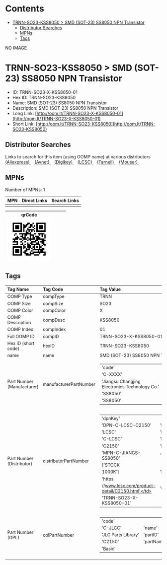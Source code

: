 



Contents
========

* [TRNN-SO23-KSS8050 > SMD (SOT-23) SS8050 NPN Transistor](#trnn-so23-kss8050--smd-sot-23-ss8050-npn-transistor)
	* [Distributor Searches](#distributor-searches)
	* [MPNs](#mpns)
	* [Tags](#tags)
  
NO IMAGE  
# TRNN-SO23-KSS8050 > SMD (SOT-23) SS8050 NPN Transistor

- ID: TRNN-SO23-X-KSS8050-01
- Hex ID: TRNN-SO23-KSS8050
- Name: SMD (SOT-23) SS8050 NPN Transistor
- Description: SMD (SOT-23) SS8050 NPN Transistor
- Long Link: [http://oom.lt/TRNN-SO23-X-KSS8050-01](http://oom.lt/TRNN-SO23-X-KSS8050-01)
- Short Link: [http://oom.lt/TRNN-SO23-KSS8050](http://oom.lt/TRNN-SO23-KSS8050)

## Distributor Searches
  
Links to search for this item (using OOMP name) at various distributors  
[(Aliexpress) ](https://www.aliexpress.com/wholesale?SearchText=1117SMD+SOT-23+SS8050+NPN+Transistor)&nbsp;&nbsp;&nbsp;[(Avnet) ](https://www.avnet.com/shop/us/search/SMD+SOT-23+SS8050+NPN+Transistor)&nbsp;&nbsp;&nbsp;[(Digikey) ](https://www.digikey.co.uk/en/products/result?s=SMD+SOT-23+SS8050+NPN+Transistor)&nbsp;&nbsp;&nbsp;[(LCSC) ](https://www.lcsc.com/search?q=SMD+SOT-23+SS8050+NPN+Transistor)&nbsp;&nbsp;&nbsp;[(Farnell) ](https://uk.farnell.com/search?st=SMD+SOT-23+SS8050+NPN+Transistor)&nbsp;&nbsp;&nbsp;[(Mouser) ](https://www.mouser.com/c/?q=SMD+SOT-23+SS8050+NPN+Transistor)&nbsp;&nbsp;&nbsp;
## MPNs
  
Number of MPNs: 1  

|MPN|Direct Links|Search Links|
| :--- | :--- | :--- |
||||
  

|qrCode<br>[![](https://raw.githubusercontent.com/oomlout/oomlout_OOMP_parts_V2/main/TRNN/SO23/X/KSS8050/01/qrCode_140.png)](https://github.com/oomlout/oomlout_OOMP_parts_V2/tree/main/TRNN/SO23/X/KSS8050/01/qrCode.png)||||
| :---: | :---: | :---: | :---: |

## Tags
  

|Tag Name|Tag Code|Tag Value|
| :--- | :--- | :--- |
|OOMP Type|oompType|TRNN|
|OOMP Size|oompSize|SO23|
|OOMP Color|oompColor|X|
|OOMP Description|oompDesc|KSS8050|
|OOMP Index|oompIndex|01|
|Full OOMP ID|oompID|TRNN-SO23-X-KSS8050-01|
|Hex ID (short code)|hexID|TRNN-SO23-KSS8050|
|name|name|SMD (SOT-23) SS8050 NPN Transistor|
|Part Number (Manufacturer)|manufacturerPartNumber|<table><tr><td>'code'</td></tr><tr><td> 'C-XXXX'</td><td> 'name'</td></tr><tr><td> 'Jiangsu Changjing Electronics Technology Co.'</td><td> 'partID'</td></tr><tr><td> 'SS8050'</td><td> 'partName'</td></tr><tr><td> 'SS8050'</td></tr></table>|
|Part Number (Distributor)|distributorPartNumber|<table><tr><td>'dpnKey'</td></tr><tr><td> 'DPN-C-LCSC-C2150'</td><td> 'DISTRIBUTOR'</td></tr><tr><td> 'LCSC'</td><td> 'DISTRCODE'</td></tr><tr><td> 'C-LCSC'</td><td> 'DPN'</td></tr><tr><td> 'C2150'</td><td> 'MPN'</td></tr><tr><td> 'MPN-C-JIANGS-SS8050'</td><td> 'TAGS'</td></tr><tr><td> ['STOCK</td></tr><tr><td>1000K']</td><td> 'LINK'</td></tr><tr><td> 'https</td></tr><tr><td>//www.lcsc.com/product-detail/C2150.html'</td><td> 'OOMPID'</td></tr><tr><td> 'TRNN-SO23-X-KSS8050-01'</td></tr></table>|
|Part Number (OPL)|oplPartNumber|<table><tr><td>'code'</td></tr><tr><td> 'C-JLCC'</td><td> 'name'</td></tr><tr><td> 'JLC Parts Library'</td><td> 'partID'</td></tr><tr><td> 'C2150'</td><td> 'partName'</td></tr><tr><td> 'Basic'</td></tr></table>|
||||
